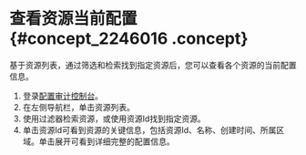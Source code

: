 # 查看资源当前配置 {#concept_2246016 .concept}

基于资源列表，通过筛选和检索找到指定资源后，您可以查看各个资源的当前配置信息。

1.  登录[配置审计控制台](https://config.console.aliyun.com/overview)。
2.  在左侧导航栏，单击资源列表。
3.  使用过滤器检索资源，或使用资源Id找到指定资源。
4.  单击资源Id可看到资源的关键信息，包括资源Id、名称、创建时间、所属区域。单击展开可看到详细完整的配置信息。

